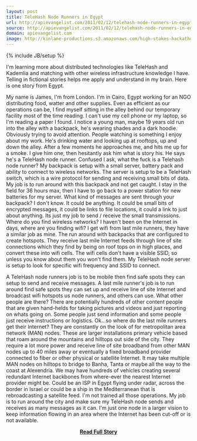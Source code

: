```yaml
---
layout: post
title: TeleHash Node Runners in Egypt
url: http://apievangelist.com/2011/02/12/telehash-node-runners-in-egypt/
source: http://apievangelist.com/2011/02/12/telehash-node-runners-in-egypt/
domain: apievangelist.com
image: http://kinlane-productions.s3.amazonaws.com/high-stakes-hackathon-egypt.jpg
---
```

{% include JB/setup %}<p>I'm learning more about distributed technologies like TeleHash and Kademlia and matching with other wireless infrastructure knowledge I have.  Telling in fictional stories helps me apply and understand in my brain.   Here is one story from Egypt.

My name is James, I'm from London.  I'm in Cairo, Egypt working for an NGO distributing food, watter and other supplies.
Even as efficient as our operations can be, I find myself sitting in the alley behind our temporary facility most of the time reading.  I can't use my cell phone or my laptop, so I'm reading a paper I found.
I notice a young man,  maybe 19 years old run into the alley with a backpack, he's wearing shades and a dark hoodie.  Obviously trying to avoid attention.  People watching is something I enjoy about my work.
He's drinking water and looking up at rooftops, up and down the alley.  After a few moments he approaches me, and hits me up for a smoke.  I give him one, then hesitantly ask him what is story his.
He says he's a TeleHash node runner.
Confused I ask, what the fuck is a Telehash node runner?
My backpack is setup with a small server, battery pack and ability to connect to wireless networks.   The server is setup to be a TeleHash switch, which is a wire protocol for sending and receiving small bits of data. My job is to run around with this backpack and not get caught.   I stay in the field for 36 hours max, then I have to go back to a power station for new batteries for my server.
What kind of messages are sent through your backpack?
I don't know.  It could be anything.  It could be small bits of encrypted messages, it could be links to file locations, it could a link to just about anything.    Its just my job to send / receive the small transmissions.
Where do you find wireless networks?  I haven't been on the Internet in days, where are you finding wifi? 
I get wifi from last mile runners, they have a similar job as mine.  The run around with backpacks that are configured to create hotspots.  They receive last mile Internet feeds through line of site connections which they find by being on roof tops on in high places, and convert these into wifi cells.  The wifi cells don't have a visible SSID, so unless you know about them you won't find them.  My TeleHash node server is setup to look for specific wifi frequency and SSID to connect.

A TeleHash node runners job is to be mobile then find safe spots they can setup to send and receive messages.   A last mile runner's job is to run around find safe spots they can set up and receive line of site Internet and broadcast wifi hotspots us node runners, and others can use.
What other people are there?
There are potentially hundreds of other content people that are given hand-helds for taking pictures and videos and just reporting on whats going on.   Some people just send information and some people just receive instructions or logistics.
Ok...so where do the last mile runners get their Internet?
They are constantly on the look of for metropolitan area network (MAN) nodes.   These are larger installations primary vehicle based that roam around the mountains and hilltops out side of the city.  They require a lot more power and receive line of site broadband from other MAN nodes up to 40 miles away or eventually a fixed broadband provider connected to fiber or other physical or satellite Internet.
It may take multiple MAN nodes on hilltops to bridge to Banha,  Tanta or maybe all the way to the coast at Alexendria.   We may have hundreds of vehicles creating several redundant Internet backbones from where-ever the nearest Internet provider might be.  Could be an ISP in Egypt flying under radar, across the border in Israel or could be a ship in the Mediterranean that is rebroadcasting a satellite feed.
I'm not trained all those operations.  My job is to run around the city and make sure my TeleHash node sends and receives as many messages as it can.   I'm just one node in a larger vision to keep information flowing in an area where the Internet has been cut-off or is not available.
</p>
<center><p><a href="http://apievangelist.com/2011/02/12/telehash-node-runners-in-egypt/" style='padding:25px; font-sze:18px; font-weight: bold;'>Read Full Story</a></p></center>
